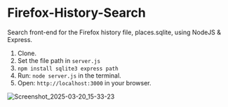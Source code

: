 # Firefox-History-Search
Search front-end for the Firefox history file, places.sqlite, using NodeJS & Express.

1. Clone.
2. Set the file path in `server.js`
3. `npm install sqlite3 express path`
4. Run: `node server.js` in the terminal.
5. Open: `http://localhost:3000` in your browser.

![Screenshot_2025-03-20_15-33-23](https://github.com/user-attachments/assets/e78f1e49-8dcd-4cbb-a276-418f452cc8fc)
